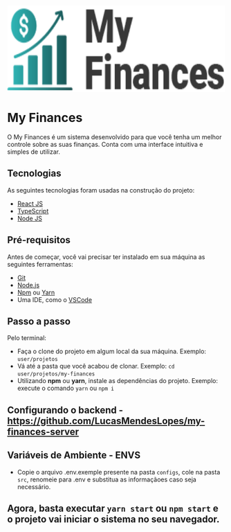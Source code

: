 <p align="center">
  <img src="./public/assets/logos/logo.png" height="200px" alt="My Finances" />
</p>

# My Finances

O My Finances é um sistema desenvolvido para que você tenha um melhor controle sobre as suas finanças. Conta com uma interface intuitiva e simples de utilizar.

## Tecnologias

As seguintes tecnologias foram usadas na construção do projeto:

- [React JS](https://react.dev/)
- [TypeScript](https://www.typescriptlang.org/)
- [Node JS](https://nodejs.org/en)

## Pré-requisitos

Antes de começar, você vai precisar ter instalado em sua máquina as seguintes ferramentas:

- [Git](https://git-scm.com)
- [Node.js](https://nodejs.org/en/)
- [Npm](https://www.npmjs.com/) ou [Yarn](https://yarnpkg.com/)
- Uma IDE, como o [VSCode](https://code.visualstudio.com/)

## Passo a passo

Pelo terminal:

- Faça o clone do projeto em algum local da sua máquina. Exemplo: `user/projetos`
- Vá até a pasta que você acabou de clonar. Exemplo: `cd user/projetos/my-finances`
- Utilizando **npm** ou **yarn**, instale as dependências do projeto. Exemplo: execute o comando `yarn` ou `npm i`

## Configurando o backend - https://github.com/LucasMendesLopes/my-finances-server

## Variáveis de Ambiente - ENVS

- Copie o arquivo .env.exemple presente na pasta `configs`, cole na pasta `src`, renomeie para .env e substitua as informaçãoes caso seja necessário.

## Agora, basta executar `yarn start` ou `npm start` e o projeto vai iniciar o sistema no seu navegador.
